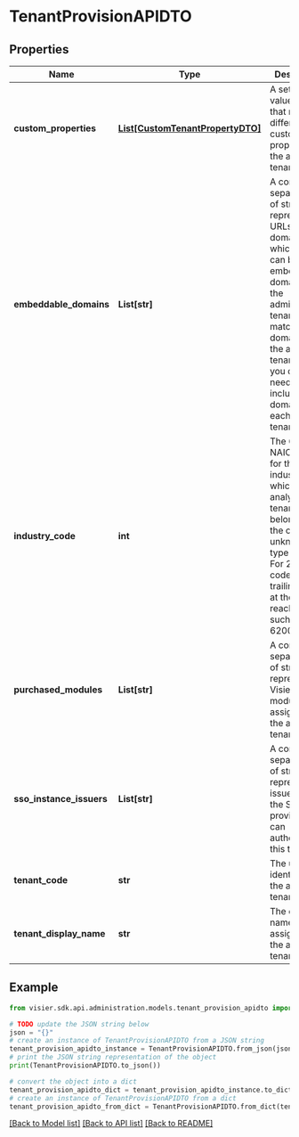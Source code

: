 # TenantProvisionAPIDTO


## Properties

Name | Type | Description | Notes
------------ | ------------- | ------------- | -------------
**custom_properties** | [**List[CustomTenantPropertyDTO]**](CustomTenantPropertyDTO.md) | A set of key-value pairs that represent different customizable properties for the analytic tenant. | [optional] 
**embeddable_domains** | **List[str]** | A comma-separated list of strings that represent the URLs, or domains, in which Visier can be embedded. If  domains at the administrating tenant level match the domains at the analytic tenant level, you do not need  to include a domain for each analytic tenant. | [optional] 
**industry_code** | **int** | The 6-digit NAICS code for the industry to which the analytic tenant belongs. If the code is unknown, type 000000.   For 2-digit codes, add trailing zeros at the end to reach 6 digits, such as 620000. | [optional] 
**purchased_modules** | **List[str]** | A comma-separated list of strings that represent the Visier modules assigned to the analytic tenant. | [optional] 
**sso_instance_issuers** | **List[str]** | A comma-separated list of strings that represent the issuers for the SSO providers that can authenticate this tenant. | [optional] 
**tenant_code** | **str** | The unique identifier of the analytic tenant. | [optional] 
**tenant_display_name** | **str** | The display name that is assigned to the analytic tenant. | [optional] 

## Example

```python
from visier.sdk.api.administration.models.tenant_provision_apidto import TenantProvisionAPIDTO

# TODO update the JSON string below
json = "{}"
# create an instance of TenantProvisionAPIDTO from a JSON string
tenant_provision_apidto_instance = TenantProvisionAPIDTO.from_json(json)
# print the JSON string representation of the object
print(TenantProvisionAPIDTO.to_json())

# convert the object into a dict
tenant_provision_apidto_dict = tenant_provision_apidto_instance.to_dict()
# create an instance of TenantProvisionAPIDTO from a dict
tenant_provision_apidto_from_dict = TenantProvisionAPIDTO.from_dict(tenant_provision_apidto_dict)
```
[[Back to Model list]](../README.md#documentation-for-models) [[Back to API list]](../README.md#documentation-for-api-endpoints) [[Back to README]](../README.md)


